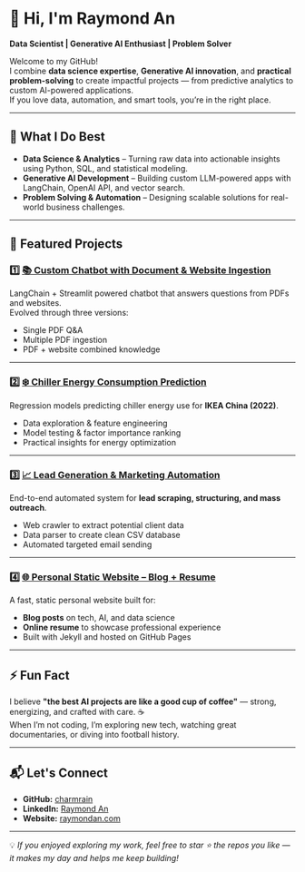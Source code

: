 # 👋 Hi, I'm Raymond An

**Data Scientist | Generative AI Enthusiast | Problem Solver**

Welcome to my GitHub!  
I combine **data science expertise**, **Generative AI innovation**, and **practical problem-solving** to create impactful projects — from predictive analytics to custom AI-powered applications.  
If you love data, automation, and smart tools, you’re in the right place.

---

## 🧠 What I Do Best
- **Data Science & Analytics** – Turning raw data into actionable insights using Python, SQL, and statistical modeling.
- **Generative AI Development** – Building custom LLM-powered apps with LangChain, OpenAI API, and vector search.
- **Problem Solving & Automation** – Designing scalable solutions for real-world business challenges.

---

## 📌 Featured Projects

### 1️⃣ [📚 Custom Chatbot with Document & Website Ingestion](https://github.com/charmrain/pdf-web-qa-bot)
LangChain + Streamlit powered chatbot that answers questions from PDFs and websites.  
Evolved through three versions:
- Single PDF Q&A
- Multiple PDF ingestion
- PDF + website combined knowledge

---

### 2️⃣ [❄️ Chiller Energy Consumption Prediction](https://github.com/charmrain/chiller-energy-prediction)
Regression models predicting chiller energy use for **IKEA China (2022)**.  
- Data exploration & feature engineering
- Model testing & factor importance ranking
- Practical insights for energy optimization

---

### 3️⃣ [📈 Lead Generation & Marketing Automation](https://github.com/charmrain/leadgen-marketing-automation)
End-to-end automated system for **lead scraping, structuring, and mass outreach**.  
- Web crawler to extract potential client data  
- Data parser to create clean CSV database  
- Automated targeted email sending

---

### 4️⃣ [🌐 Personal Static Website – Blog + Resume](https://github.com/charmrain/personal-site)
A fast, static personal website built for:
- **Blog posts** on tech, AI, and data science
- **Online resume** to showcase professional experience
- Built with Jekyll and hosted on GitHub Pages

---

## ⚡ Fun Fact
I believe **"the best AI projects are like a good cup of coffee"** — strong, energizing, and crafted with care. ☕  
When I’m not coding, I’m exploring new tech, watching great documentaries, or diving into football history.

---

## 📬 Let's Connect
- **GitHub:** [charmrain](https://github.com/charmrain)
- **LinkedIn:** [Raymond An](https://www.linkedin.com/in/raymond-an-923608197/)
- **Website:** [raymondan.com](https://raymondan.com)

---

💡 *If you enjoyed exploring my work, feel free to star ⭐ the repos you like — it makes my day and helps me keep building!*
